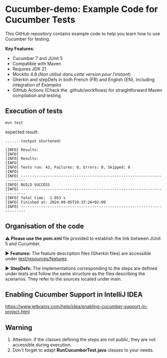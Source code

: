 # Cucumber-demo: Example Code for Cucumber Tests

This GitHub repository contains example code to help you learn how to use Cucumber for testing.

**Key Features**:
- Cucumber 7 and JUnit 5
- Compatible with Maven
- Requires JDK 21
- Mockito 4.8 (_Non utilisé dans cette version pour l'instant_)
- Gherkin and stepDefs in both French (FR) and English (EN), including integration of _Examples_
- GitHub Actions (Check the .github/workflows) for straightforward Maven compilation and testing.


## Execution of tests

`mvn test`

expected result:

```
...... (output shortened)

[INFO] Results:
[INFO] 
[INFO] Results:
[INFO] 
[INFO] Tests run: 43, Failures: 0, Errors: 0, Skipped: 0
[INFO] 
[INFO] ------------------------------------------------------------------------
[INFO] BUILD SUCCESS
[INFO] ------------------------------------------------------------------------
[INFO] Total time:  1.053 s
[INFO] Finished at: 2024-09-05T19:37:26+02:00
[INFO] ------------------------------------------------------------------------
```

## Organisation of the code

:warning: **Please use the** **pom.xml** file provided to establish the link between JUnit 5 and Cucumber.


:arrow_forward: **Features:** 
The feature description files (Gherkin files) are accessible under [test/resources/features](./src/test/resources/features)

:arrow_forward: **StepDefs:** The implementations corresponding to the steps are defined under tests and follow the same structure as the files describing the scenarios. They refer to the sources located under main.

## Enabling Cucumber Support in IntelliJ IDEA

https://www.jetbrains.com/help/idea/enabling-cucumber-support-in-project.html

## Warning
1. Attention: if the classes defining the steps are not public, they are not accessible during execution.
2. Don't forget to adapt **RunCucumberTest.java** classes to your needs.

